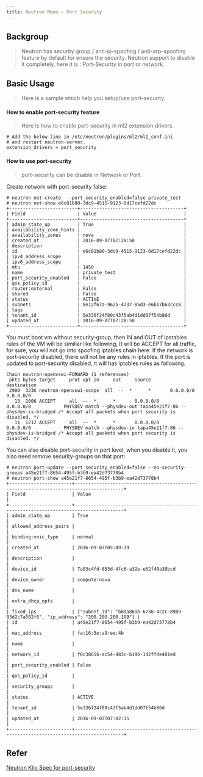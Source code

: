 ```yaml
---
title: Neutron Memo - Port Security
---
```

## Backgroup

> Neutron has security group / anti-ip-spoofing / anti-arp-spoofing feature by default for ensure the security. Neutron support to disable it completely, here it is : Port-Security in port or network.


## Basic Usage

> Here is a sample which help you setup/use port-security.

#### How to enable port-security feature

> Here is how to enable port-security in ml2 extension drivers.


```
# Add the below line in /etc/neutron/plugins/ml2/ml2_conf.ini
# and restart neutron-server.
extension_drivers = port_security
```

#### How to use port-security

> port-security can be disable in Network or Port. 


Create network with port-security false:

```
# neutron net-create  --port_security_enabled=false private_test
# neutron net-show e6c81b80-3dc9-4515-9123-0d17cefd22dc
+-------------------------+--------------------------------------+
| Field                   | Value                                |
+-------------------------+--------------------------------------+
| admin_state_up          | True                                 |
| availability_zone_hints |                                      |
| availability_zones      | nova                                 |
| created_at              | 2016-09-07T07:28:50                  |
| description             |                                      |
| id                      | e6c81b80-3dc9-4515-9123-0d17cefd22dc |
| ipv4_address_scope      |                                      |
| ipv6_address_scope      |                                      |
| mtu                     | 1450                                 |
| name                    | private_test                         |
| port_security_enabled   | False                                |
| qos_policy_id           |                                      |
| router:external         | False                                |
| shared                  | False                                |
| status                  | ACTIVE                               |
| subnets                 | 0e12f67a-962a-4737-85d3-e6b17b63ccc8 |
| tags                    |                                      |
| tenant_id               | 5e336f24f89c43f5ab4d1dd07f54b86d     |
| updated_at              | 2016-09-07T07:28:50                  |
+-------------------------+--------------------------------------+
```

You must boot vm without security-group, then IN and OUT of ipstables rules of the VM will be similiar like following, It will be ACCEPT for all traffic, for sure, you will not go into spoofing iptables chain here.
If the network is port-security disabled, there will not be any rules in iptables.
If the port is updated to port-security disabled, it will has iptables rules as following.

```
Chain neutron-openvswi-FORWARD (1 references)
 pkts bytes target     prot opt in     out     source               destination         
 2900  323K neutron-openvswi-scope  all  --  *      *       0.0.0.0/0            0.0.0.0/0           
   13  2006 ACCEPT     all  --  *      *       0.0.0.0/0            0.0.0.0/0            PHYSDEV match --physdev-out tapa45e21f7-86 --physdev-is-bridged /* Accept all packets when port security is disabled. */
   11  1212 ACCEPT     all  --  *      *       0.0.0.0/0            0.0.0.0/0            PHYSDEV match --physdev-in tapa45e21f7-86 --physdev-is-bridged /* Accept all packets when port security is disabled. */
```

You can also disable port-security in port level, when you disable it, you also need remove security-groups on that port:

```
# neutron port-update --port_security_enabled=false --no-security-groups a45e21f7-8654-495f-b3b9-ea42d73778b4
# neutron port-show a45e21f7-8654-495f-b3b9-ea42d73778b4
+-----------------------+----------------------------------------------------------------------------------------+
| Field                 | Value                                                                                  |
+-----------------------+----------------------------------------------------------------------------------------+
| admin_state_up        | True                                                                                   |
| allowed_address_pairs |                                                                                        |
| binding:vnic_type     | normal                                                                                 |
| created_at            | 2016-09-07T05:49:39                                                                    |
| description           |                                                                                        |
| device_id             | 7a03c4fd-653d-4fc6-a32e-e62f40a38bcd                                                   |
| device_owner          | compute:nova                                                                           |
| dns_name              |                                                                                        |
| extra_dhcp_opts       |                                                                                        |
| fixed_ips             | {"subnet_id": "b8da86ab-6736-4c2c-8989-83d2c7a502f6", "ip_address": "200.200.200.109"} |
| id                    | a45e21f7-8654-495f-b3b9-ea42d73778b4                                                   |
| mac_address           | fa:16:3e:a9:ee:4b                                                                      |
| name                  |                                                                                        |
| network_id            | f0c38656-ac54-483c-b19b-1d2ffde481ed                                                   |
| port_security_enabled | False                                                                                  |
| qos_policy_id         |                                                                                        |
| security_groups       |                                                                                        |
| status                | ACTIVE                                                                                 |
| tenant_id             | 5e336f24f89c43f5ab4d1dd07f54b86d                                                       |
| updated_at            | 2016-09-07T07:02:15                                                                    |
+-----------------------+----------------------------------------------------------------------------------------+
```

## Refer
[Neutron Kilo Spec for port-security](https://specs.openstack.org/openstack/neutron-specs/specs/kilo/ml2-ovs-portsecurity.html)

